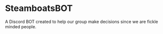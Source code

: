 # SteamboatsBOT
A Discord BOT created to help our group make decisions since we are fickle minded people.
